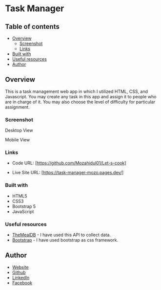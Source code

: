 # Task Manager

## Table of contents

- [Overview](#overview)
  - [Screenshot](#screenshot)
  - [Links](#links)
- [Built with](#built-with)
- [Useful resources](#useful-resources)
- [Author](#author)

## Overview

This is a task management web app in which I utilized HTML, CSS, and Javascript. You may create any task in this app and assign it to people who are in charge of it. You may also choose the level of difficulty for particular assignment.

### Screenshot

Desktop View

Mobile View

### Links

- Code URL: [https://github.com/Mozahidul01/Let-s-cook]

- Live Site URL: [https://task-manager-mozo.pages.dev/]

### Built with

- HTML5
- CSS3
- Bootstrap 5
- JavaScript

### Useful resources

- [TheMealDB](https://www.themealdb.com/api.php) - I have used this API to collect data.
- [Bootstrap](https://getbootstrap.com/docs/5.2/getting-started/introduction/) - I have used bootstrap as css framework.

## Author

- [Website](https://www.mozahidul.com)
- [Github](https://github.com/mozahidul01)
- [LinkedIn](https://www.linkedin.com/in/mozahidul01/)
- [Facebook](https://facebook.com/mozahidul01)
